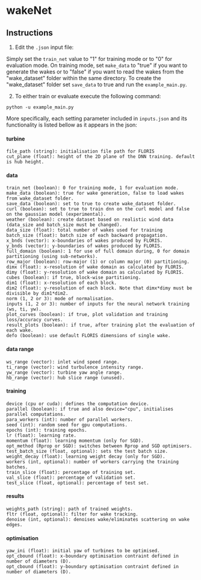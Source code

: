 wakeNet
============================

## Instructions

1) Edit the ```.json``` input file:

Simply set the ```train_net``` value to "1" for training mode or to "0" for evaluation mode. On training mode, set ```make_data``` to "true" if you want to generate the wakes or to "false" if you want to read the wakes from the "wake_dataset" folder within the same directory. To create the "wake_dataset" folder set ```save_data``` to true and run the ```example_main.py```.

2) To either train or evaluate execute the following command:

```python -u example_main.py```

More specifically, each setting parameter included in ```inputs.json``` and its functionality is listed bellow as it appears in the json:

#### turbine
```
file_path (string): initialisation file path for FLORIS
cut_plane (float): height of the 2D plane of the DNN training. default is hub height.
```
#### data
```
train_net (boolean): 0 for training mode, 1 for evaluation mode.
make_data (boolean): true for wake generation, false to load wakes from wake_dataset folder.
save_data (boolean): set to true to create wake_dataset folder.
curl (boolean): set to true to train dnn on the curl model and false on the gaussian model (experimental).
weather (boolean): create dataset based on realistic wind data (data_size and batch_size must be changed).
data_size (float): total number of wakes used for training
batch_size (float): batch size of each backward propagation.
x_bnds (vector): x-boundaries of wakes produced by FLORIS.
y_bnds (vector): y-boundaries of wakes produced by FLORIS.
full_domain (boolean): 1 for use of full domain during, 0 for domain partitioning (using sub-networks).
row_major (boolean): row-major (1) or column major (0) partitioning.
dimx (float): x-resolution of wake domain as calculated by FLORIS.
dimy (float): y-resolution of wake domain as calculated by FLORIS.
cubes (boolean): if true, block-wise partitioning.
dim1 (float): x-resolution of each block.
dim2 (float): y-resolution of each block. Note that dimx*dimy must be divisible by dim1*dim2.
norm (1, 2 or 3): mode of normalisation.
inputs (1, 2 or 3): number of inputs for the neural network training (ws, ti, yw).
plot_curves (boolean): if true, plot validation and training loss/accuracy curves.
result_plots (boolean): if true, after training plot the evaluation of each wake.
defo (boolean): use default FLORIS dimensions of single wake.
```
#### data range
```
ws_range (vector): inlet wind speed range.
ti_range (vector): wind turbulence intensity range.
yw_range (vector): turbine yaw angle range.
hb_range (vector): hub slice range (unused).
```
#### training
```
device (cpu or cuda): defines the computation device.
parallel (boolean): if true and also device="cpu", initialises parallel computations.
para_workers (int): number of parallel workers.
seed (int): random seed for gpu computations.
epochs (int): training epochs.
lr (float): learning rate.
momentum (float): learning momentum (only for SGD).
opt_method (Rprop or SGD): switches between Rprop and SGD optimisers.
test_batch_size (float, optional): sets the test batch size.
weight_decay (float): learning weight decay (only for SGD).
workers (int, optional): number of workers carrying the training batches.
train_slice (float): percentage of training set.
val_slice (float): percentage of validation set.
test_slice (float, optional): percentage of test set.
```
#### results
```
weights_path (string): path of trained weights.
fltr (float, optional): filter for wake tracking.
denoise (int, optional): denoises wake/eliminates scattering on wake edges.
```
#### optimisation
```
yaw_ini (float): initial yaw of turbines to be optimised.
opt_cbound (float): x-boundary optimisation contraint defined in number of diameters (D).
opt_cbound (float): y-boundary optimisation contraint defined in number of diameters (D).
```

